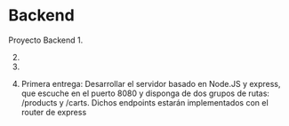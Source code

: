 # Backend
Proyecto Backend 
1. 

2. 


3.



4. Primera entrega: Desarrollar el servidor basado en Node.JS y express, que escuche en el puerto 8080 y disponga de dos grupos de rutas: /products y
/carts. Dichos endpoints estarán implementados con el router de express


